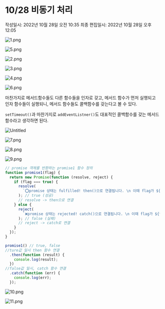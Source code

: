 # 10/28 비동기 처리

작성일시: 2022년 10월 28일 오전 10:35
최종 편집일시: 2022년 10월 28일 오후 12:05

![1.png](10%2028%20%E1%84%87%E1%85%B5%E1%84%83%E1%85%A9%E1%86%BC%E1%84%80%E1%85%B5%20%E1%84%8E%E1%85%A5%E1%84%85%E1%85%B5%20b365fbfe363a4e73870926d20fb3eeaf/1.png)

![5.png](10%2028%20%E1%84%87%E1%85%B5%E1%84%83%E1%85%A9%E1%86%BC%E1%84%80%E1%85%B5%20%E1%84%8E%E1%85%A5%E1%84%85%E1%85%B5%20b365fbfe363a4e73870926d20fb3eeaf/5.png)

![2.png](10%2028%20%E1%84%87%E1%85%B5%E1%84%83%E1%85%A9%E1%86%BC%E1%84%80%E1%85%B5%20%E1%84%8E%E1%85%A5%E1%84%85%E1%85%B5%20b365fbfe363a4e73870926d20fb3eeaf/2.png)

![3.png](10%2028%20%E1%84%87%E1%85%B5%E1%84%83%E1%85%A9%E1%86%BC%E1%84%80%E1%85%B5%20%E1%84%8E%E1%85%A5%E1%84%85%E1%85%B5%20b365fbfe363a4e73870926d20fb3eeaf/3.png)

![4.png](10%2028%20%E1%84%87%E1%85%B5%E1%84%83%E1%85%A9%E1%86%BC%E1%84%80%E1%85%B5%20%E1%84%8E%E1%85%A5%E1%84%85%E1%85%B5%20b365fbfe363a4e73870926d20fb3eeaf/4.png)

![6.png](10%2028%20%E1%84%87%E1%85%B5%E1%84%83%E1%85%A9%E1%86%BC%E1%84%80%E1%85%B5%20%E1%84%8E%E1%85%A5%E1%84%85%E1%85%B5%20b365fbfe363a4e73870926d20fb3eeaf/6.png)

마찬가지로 메서드함수들도 다른 함수들을 인자로 갖고, 메서드 함수가 먼저 실행되고 인자 함수들이 실행되니, 메서드 함수들도 콜백함수를 갖는다고 볼 수 있다.

`setTimeout()`과 마찬가지로 `addEventListner()`도 대표적인 콜백함수를 갖는 메서드함수라고 생각하면 된다.

![Untitled](10%2028%20%E1%84%87%E1%85%B5%E1%84%83%E1%85%A9%E1%86%BC%E1%84%80%E1%85%B5%20%E1%84%8E%E1%85%A5%E1%84%85%E1%85%B5%20b365fbfe363a4e73870926d20fb3eeaf/Untitled.png)

![7.png](10%2028%20%E1%84%87%E1%85%B5%E1%84%83%E1%85%A9%E1%86%BC%E1%84%80%E1%85%B5%20%E1%84%8E%E1%85%A5%E1%84%85%E1%85%B5%20b365fbfe363a4e73870926d20fb3eeaf/7.png)

![8.png](10%2028%20%E1%84%87%E1%85%B5%E1%84%83%E1%85%A9%E1%86%BC%E1%84%80%E1%85%B5%20%E1%84%8E%E1%85%A5%E1%84%85%E1%85%B5%20b365fbfe363a4e73870926d20fb3eeaf/8.png)

![9.png](10%2028%20%E1%84%87%E1%85%B5%E1%84%83%E1%85%A9%E1%86%BC%E1%84%80%E1%85%B5%20%E1%84%8E%E1%85%A5%E1%84%85%E1%85%B5%20b365fbfe363a4e73870926d20fb3eeaf/9.png)

```jsx
// promise 객체를 반환하는 promise1 함수 정의
function promise1(flag) {
  return new Promise(function (resolve, reject) {
    if (flag === true) {
      resolve(
        `⭕promise 상태는 fulfilled! then()으로 연결됩니다. \n 이때 flag가 ${flag} 입니다.`
      ); // true (성공)
      // resolve -> then으로 연결
    } else {
      reject(
        `❌promise 상태는 rejected! catch()으로 연결됩니다. \n 이때 flag가 ${flag} 입니다.`
      ); // false (실패)
      // reject -> catch로 연결
    }
  });
}

promise1() // true, false
//ture값 일시 then 함수 연결
  .then(function (result) {
    console.log(result);
  })
//false값 일시, catch 함수 연결
  .catch(function (err) {
    console.log(err);
  });
```

![10.png](10%2028%20%E1%84%87%E1%85%B5%E1%84%83%E1%85%A9%E1%86%BC%E1%84%80%E1%85%B5%20%E1%84%8E%E1%85%A5%E1%84%85%E1%85%B5%20b365fbfe363a4e73870926d20fb3eeaf/10.png)

![11.png](10%2028%20%E1%84%87%E1%85%B5%E1%84%83%E1%85%A9%E1%86%BC%E1%84%80%E1%85%B5%20%E1%84%8E%E1%85%A5%E1%84%85%E1%85%B5%20b365fbfe363a4e73870926d20fb3eeaf/11.png)